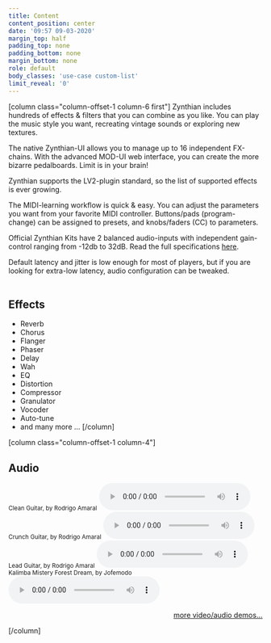 ```yaml
---
title: Content
content_position: center
date: '09:57 09-03-2020'
margin_top: half
padding_top: none
padding_bottom: none
margin_bottom: none
role: default
body_classes: 'use-case custom-list'
limit_reveal: '0'
---
```


[column class="column-offset-1 column-6 first"]
Zynthian includes hundreds of effects & filters that you can combine as you like. You can play the music style you want, recreating vintage sounds or exploring new textures. 

The native Zynthian-UI allows you to manage up to 16 independent FX-chains. With the advanced MOD-UI web interface, you can create the more bizarre pedalboards. Limit is in your brain!

Zynthian supports the LV2-plugin standard, so the list of supported effects is ever growing.

The MIDI-learning workflow is quick & easy. You can adjust the parameters you want from your favorite MIDI controller. Buttons/pads (program-change) can be assigned to presets, and knobs/faders (CC) to parameters.

Official Zynthian Kits have 2 balanced audio-inputs with independent gain-control ranging from -12db to 32dB. Read the full specifications [here](/technical-specifications).

Default latency and jitter is low enough for most of players, but if you are looking for extra-low latency, audio configuration can be tweaked.
<br>
<br>

## Effects
+ Reverb
+ Chorus
+ Flanger
+ Phaser
+ Delay
+ Wah
+ EQ
+ Distortion
+ Compressor
+ Granulator
+ Vocoder
+ Auto-tune
+ and many more ...
[/column]

[column class="column-offset-1 column-4"]
## Audio
<small>Clean Guitar, by Rodrigo Amaral</small>
![CleanGuitarByRodrigoAmaral.mp3](CleanGuitarByRodrigoAmaral.mp3)
<br>
<small>Crunch Guitar, by Rodrigo Amaral</small>
![CrunchGuitarByRodrigoAmaral.mp3](CrunchGuitarByRodrigoAmaral.mp3)
<br>
<small>Lead Guitar, by Rodrigo Amaral</small>
![LeadGuitarByRodrigoAmaral.mp3](LeadGuitarByRodrigoAmaral.mp3)
<br>
<small>Kalimba Mistery Forest Dream, by Jofemodo</small>
![ElectroKalimbaMisteryForestDreamByJofemodo.mp3](ElectroKalimbaMisteryForestDreamByJofemodo.mp3)
<br>

<p align="right">
 <a href="https://wiki.zynthian.org/index.php/Zynthian_Sound_Demos" target="_blank">more video/audio demos...</a>
</p>
[/column]


